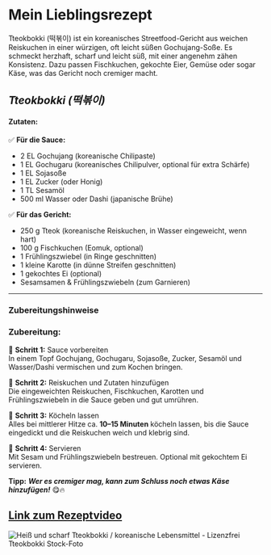 # Mein Lieblingsrezept
Tteokbokki (떡볶이) ist ein koreanisches Streetfood-Gericht aus weichen Reiskuchen in einer würzigen, oft leicht süßen Gochujang-Soße. Es schmeckt herzhaft, scharf und leicht süß, mit einer angenehm zähen Konsistenz. Dazu passen Fischkuchen, gekochte Eier, Gemüse oder sogar Käse, was das Gericht noch cremiger macht.
## *Tteokbokki (떡볶이)*

#### **Zutaten:**

✅ **Für die Sauce:**

-   2 EL Gochujang (koreanische Chilipaste)
-   1 EL Gochugaru (koreanisches Chilipulver, optional für extra Schärfe)
-   1 EL Sojasoße
-   1 EL Zucker (oder Honig)
-   1 TL Sesamöl
-   500 ml Wasser oder Dashi (japanische Brühe)

✅ **Für das Gericht:**

-   250 g Tteok (koreanische Reiskuchen, in Wasser eingeweicht, wenn hart)
-   100 g Fischkuchen (Eomuk, optional)
-   1 Frühlingszwiebel (in Ringe geschnitten)
-   1 kleine Karotte (in dünne Streifen geschnitten)
-   1 gekochtes Ei (optional)
-   Sesamsamen & Frühlingszwiebeln (zum Garnieren)

---
### Zubereitungshinweise
### **Zubereitung:**

🔹 **Schritt 1:** Sauce vorbereiten  
In einem Topf Gochujang, Gochugaru, Sojasoße, Zucker, Sesamöl und Wasser/Dashi vermischen und zum Kochen bringen.

🔹 **Schritt 2:** Reiskuchen und Zutaten hinzufügen  
Die eingeweichten Reiskuchen, Fischkuchen, Karotten und Frühlingszwiebeln in die Sauce geben und gut umrühren.

🔹 **Schritt 3:** Köcheln lassen  
Alles bei mittlerer Hitze ca. **10–15 Minuten** köcheln lassen, bis die Sauce eingedickt und die Reiskuchen weich und klebrig sind.

🔹 **Schritt 4:** Servieren  
Mit Sesam und Frühlingszwiebeln bestreuen. Optional mit gekochtem Ei servieren.

**Tipp:** ***Wer es cremiger mag, kann zum Schluss noch etwas Käse hinzufügen!*** 😋🔥

[Link zum Rezeptvideo](https://www.youtube.com/watch?v=TA3Uo3a9674)
---
![Heiß und scharf Tteokbokki / koreanische Lebensmittel - Lizenzfrei Tteokbokki Stock-Foto](https://media.istockphoto.com/id/912780066/de/foto/hei%C3%9F-und-scharf-tteokbokki-koreanische-lebensmittel.jpg?s=1024x1024&w=is&k=20&c=_AoHUWnoAwVedISxFRrX-nuoWjxJfHMXuPs6lRXCJBg=)
